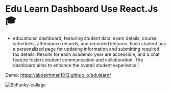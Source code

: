 #  Edu Learn Dashboard Use React.Js  🎓
 - educational dashboard, featuring student data, exam details, course schedules, attendance records, and recorded lectures. Each student has a personalized page for updating information and submitting required tax details. Results for each academic year are accessible, and a chat feature fosters student communication and collaboration. The dashboard aims to enhance the overall student experience."

 Demo: https://abdelrhman1812.github.io/edulearn/

![BeFunky-collage](https://github.com/abdelrhman1812/edulearn/assets/133179089/44b98981-a1bc-47bb-81f6-1b5d8207a871)
